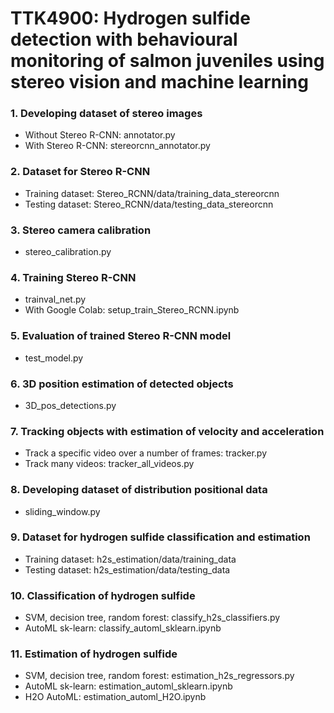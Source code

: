 # TTK4900: Hydrogen sulfide detection with behavioural monitoring of salmon juveniles using stereo vision and machine learning

### 1. Developing dataset of stereo images
 - Without Stereo R-CNN: annotator.py
 - With Stereo R-CNN: 	 stereorcnn_annotator.py

### 2. Dataset for Stereo R-CNN
- Training dataset: Stereo_RCNN/data/training_data_stereorcnn
- Testing dataset:  Stereo_RCNN/data/testing_data_stereorcnn

### 3. Stereo camera calibration
- stereo_calibration.py

### 4. Training Stereo R-CNN
- trainval_net.py
- With Google Colab: setup_train_Stereo_RCNN.ipynb

### 5. Evaluation of trained Stereo R-CNN model
- test_model.py

### 6. 3D position estimation of detected objects
- 3D_pos_detections.py 

### 7. Tracking objects with estimation of velocity and acceleration
- Track a specific video over a number of frames: tracker.py
- Track many videos: tracker_all_videos.py

### 8. Developing dataset of distribution positional data
- sliding_window.py

### 9. Dataset for hydrogen sulfide classification and estimation
- Training dataset: h2s_estimation/data/training_data
- Testing dataset:  h2s_estimation/data/testing_data

### 10. Classification of hydrogen sulfide
- SVM, decision tree, random forest: classify_h2s_classifiers.py
- AutoML sk-learn: classify_automl_sklearn.ipynb

### 11. Estimation of hydrogen sulfide
- SVM, decision tree, random forest: estimation_h2s_regressors.py
- AutoML sk-learn: estimation_automl_sklearn.ipynb
- H2O AutoML: estimation_automl_H2O.ipynb

